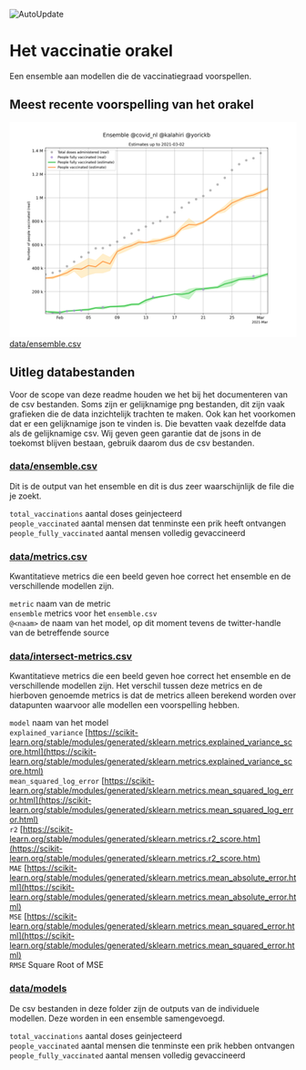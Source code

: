 ![AutoUpdate](https://github.com/Sikerdebaard/netherlands-vaccinations-scraper/workflows/AutoUpdate/badge.svg)

# Het vaccinatie orakel
Een ensemble aan modellen die de vaccinatiegraad voorspellen.

## Meest recente voorspelling van het orakel
![data/ensemble.png](data/ensemble.png)
[data/ensemble.csv]()

## Uitleg databestanden
Voor de scope van deze readme houden we het bij het documenteren van de csv bestanden. Soms zijn er gelijknamige png bestanden, dit zijn vaak grafieken die de data inzichtelijk trachten te maken. Ook kan het voorkomen dat er een gelijknamige json te vinden is. Die bevatten vaak dezelfde data als de gelijknamige csv. Wij geven geen garantie dat de jsons in de toekomst blijven bestaan, gebruik daarom dus de csv bestanden.

### [data/ensemble.csv](data/ensemble.csv)
Dit is de output van het ensemble en dit is dus zeer waarschijnlijk de file die je zoekt.  

`total_vaccinations` aantal doses geinjecteerd  
`people_vaccinated` aantal mensen dat tenminste een prik heeft ontvangen  
`people_fully_vaccinated` aantal mensen volledig gevaccineerd  

### [data/metrics.csv](data/metrics.csv)
Kwantitatieve metrics die een beeld geven hoe correct het ensemble en de verschillende modellen zijn.  

`metric` naam van de metric  
`ensemble` metrics voor het `ensemble.csv`  
`@<naam>` de naam van het model, op dit moment tevens de twitter-handle van de betreffende source  

### [data/intersect-metrics.csv](data/intersect-metrics.csv)
Kwantitatieve metrics die een beeld geven hoe correct het ensemble en de verschillende modellen zijn. Het verschil tussen deze metrics en de hierboven genoemde metrics is dat de metrics alleen berekend worden over datapunten waarvoor alle modellen een voorspelling hebben.

`model` naam van het model  
`explained_variance` [https://scikit-learn.org/stable/modules/generated/sklearn.metrics.explained_variance_score.html](https://scikit-learn.org/stable/modules/generated/sklearn.metrics.explained_variance_score.html)  
`mean_squared_log_error` [https://scikit-learn.org/stable/modules/generated/sklearn.metrics.mean_squared_log_error.html](https://scikit-learn.org/stable/modules/generated/sklearn.metrics.mean_squared_log_error.html)  
`r2` [https://scikit-learn.org/stable/modules/generated/sklearn.metrics.r2_score.htm](https://scikit-learn.org/stable/modules/generated/sklearn.metrics.r2_score.htm)  
`MAE` [https://scikit-learn.org/stable/modules/generated/sklearn.metrics.mean_absolute_error.html](https://scikit-learn.org/stable/modules/generated/sklearn.metrics.mean_absolute_error.html)  
`MSE` [https://scikit-learn.org/stable/modules/generated/sklearn.metrics.mean_squared_error.html](https://scikit-learn.org/stable/modules/generated/sklearn.metrics.mean_squared_error.html)  
`RMSE` Square Root of MSE  

### [data/models](data/models)
De csv bestanden in deze folder zijn de outputs van de individuele modellen. Deze worden in een ensemble samengevoegd.  

`total_vaccinations` aantal doses geinjecteerd  
`people_vaccinated` aantal mensen die tenminste een prik hebben ontvangen  
`people_fully_vaccinated` aantal mensen volledig gevaccineerd  
